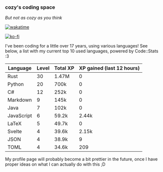 ### cozy's coding space
*But not as cozy as you think*

[![wakatime](https://wakatime.com/badge/user/c0ba07bb-3421-41be-bd1a-d611e670f250.svg)](https://wakatime.com/@c0ba07bb-3421-41be-bd1a-d611e670f250)

[![ko-fi](https://ko-fi.com/img/githubbutton_sm.svg)](https://ko-fi.com/J3J75ITL4)

I've been coding for a little over 17 years, using various languages! See below, a list with my current top 10 used languages, powered by Code::Stats :3
    
| Language | Level | Total XP | XP gained (last 12 hours) |
| --- | --- | --- | --- |
| Rust | 30 | 1.47M | 0 |
| Python | 20 | 700k | 0 |
| C# | 12 | 252k | 0 |
| Markdown | 9 | 145k | 0 |
| Java | 7 | 102k | 0 |
| JavaScript | 6 | 59.2k | 2.44k |
| LaTeX | 5 | 49.7k | 0 |
| Svelte | 4 | 39.6k | 2.15k |
| JSON | 4 | 38.9k | 9 |
| TOML | 4 | 34.6k | 209 |
    
My profile page will probably become a bit prettier in the future, once I have proper ideas on what I can actually do with this ;D